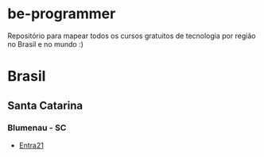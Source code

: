 # be-programmer
Repositório para mapear todos os cursos gratuitos de tecnologia por região no Brasil e no mundo :)

# Brasil

## Santa Catarina 

### Blumenau - SC
- [Entra21](https://www.entra21.com.br/)
